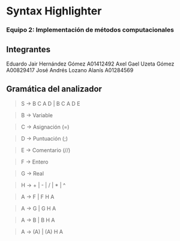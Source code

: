 # Syntax Highlighter
### Equipo 2: Implementación de métodos computacionales

## Integrantes
Eduardo Jair Hernández Gómez A01412492
        Axel Gael Uzeta Gómez A00829417
        José Andrés Lozano Alanís A01284569

## Gramática del analizador

> S -> B C A D  | B C A D E

> B -> Variable

> C -> Asignación (=)

> D -> Puntuación (;)

> E -> Comentario (//)

> F -> Entero

> G -> Real

> H -> + | - | / | * | ^ 

> A -> F | F H A

> A -> G | G H A

> A -> B | B H A

> A -> (A) | (A) H A
